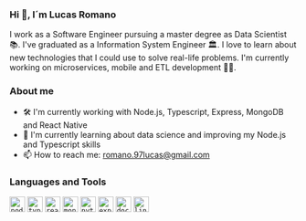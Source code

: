 ### Hi 👋, I´m Lucas Romano

I work as a Software Engineer pursuing a master degree as Data Scientist 📚. I've graduated as a Information System Engineer 🏛. I love to learn about new technologies that I could use to solve real-life problems. I'm currently working on microservices, mobile and ETL development 👨‍💻.


### About me
- 🛠 I'm currently working with Node.js, Typescript, Express, MongoDB and React Native
- 🚀 I'm currently learning about data science and improving my Node.js and Typescript skills
- 📫 How to reach me: romano.97lucas@gmail.com

### Languages and Tools
<code><img height="27" src="https://devicon.dev/devicon.git/icons/nodejs/nodejs-original.svg" alt="nodejs"></code>
<code><img height="27" src="https://devicon.dev/devicon.git/icons/typescript/typescript-original.svg" alt="typescript"></code>
<code><img height="27" src="https://devicon.dev/devicon.git/icons/react/react-original.svg" alt="react"></code>
<code><img height="27" src="https://devicon.dev/devicon.git/icons/mongodb/mongodb-original.svg" alt="mongodb"></code>
<code><img height="27" src="https://devicon.dev/devicon.git/icons/python/python-original.svg" alt="python"></code>
<code><img height="27" src="https://devicon.dev/devicon.git/icons/express/express-original.svg" alt="express"></code>
<code><img height="27" src="https://devicon.dev/devicon.git/icons/docker/docker-original.svg" alt="docker"></code>
<code><img height="27" src="https://devicon.dev/devicon.git/icons/linux/linux-original.svg" alt="linux"></code>

<!--
**lromano97/lromano97** is a ✨ _special_ ✨ repository because its `README.md` (this file) appears on your GitHub profile.

Here are some ideas to get you started:

- 🔭 I’m currently working on ...
- 🌱 I’m currently learning ...
- 👯 I’m looking to collaborate on ...
- 🤔 I’m looking for help with ...
- 💬 Ask me about ...
- 📫 How to reach me: ...
- 😄 Pronouns: ...
- ⚡ Fun fact: ...
-->
